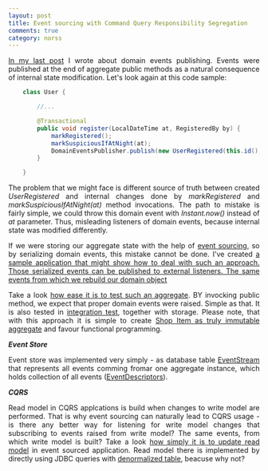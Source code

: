 ```yaml
---
layout: post
title: Event sourcing with Command Query Responsibility Segregation
comments: true
category: norss
---
```


<p style="text-align:justify;">
<a href="http://pillopl.github.io/reliable-domain-events/">In my last post</a> I wrote about domain events publishing. Events were published at the end of aggregate public methods as a natural consequence of internal state modification. Let's look again at this code sample:
</p>

```java
    class User {

        //...

        @Transactional
        public void register(LocalDateTime at, RegisteredBy by) {
            markRegistered();
            markSuspiciousIfAtNight(at);
            DomainEventsPublisher.publish(new UserRegistered(this.id(), at));
        }

    }

```  

<p style="text-align:justify;">
The problem that we might face is different source of truth between created <i>UserRegistered</i> and internal changes done by <i>markRegistered</i> and <i>markSuspiciousIfAtNight(at)</i> method invocations. The path to mistake is fairly simple, we could throw this domain event with <i>Instant.now()</i> instead of <i>at</i> parameter. Thus, misleading listeners of domain events, because internal state was modified differently. 
</p>
<p style="text-align:justify;">
If we were storing our aggregate state with the help of <a href="http://martinfowler.com/eaaDev/EventSourcing.html">event sourcing</a>, so by serializing domain events, this mistake cannot be done. I've created <a href="https://github.com/pilloPl/event-source-cqrs-sample">a sample application that might show how to deal with such an approach. Those serialized events can be published to external listeners. The same events from which we rebuild our domain object</a>

<p style="text-align:justify;">
Take a look <a href="https://github.com/pilloPl/event-source-cqrs-sample/blob/master/src/test/groovy/io/pillopl/eventsource/domain/ShopItemSpec.groovy">how ease it is to test such an aggregate</a>. BY invocking public method, we expect that proper domain events were raised. Simple as that. It is also tested in <a href="https://github.com/pilloPl/event-source-cqrs-sample/blob/master/src/test/groovy/io/pillopl/eventsource/integration/shopitem/ShopItemsIntegrationSpec.groovy">integration test</a>, together with storage. Please note, that with this approach it is simple to create <a href="https://github.com/pilloPl/event-source-cqrs-sample/blob/master/src/main/java/io/pillopl/eventsource/domain/shopitem/ShopItem.java">Shop Item as truly immutable aggregate</a> and favour functional programming.
</p>

***Event Store***
<p style="text-align:justify;">
Event store was implemented very simply - as database table <a href="https://github.com/pilloPl/event-source-cqrs-sample/blob/master/src/main/java/io/pillopl/eventsource/store/EventStream.java">EventStream</a> that represents all events comming fromar one aggregate instance, which holds collection of all events (<a href="https://github.com/pilloPl/event-source-cqrs-sample/blob/master/src/main/java/io/pillopl/eventsource/store/EventDescriptor.java">EventDescriptors</a>).
</p>

***CQRS***
<p style="text-align:justify;">
Read model in CQRS applcations is build when changes to write model are performed. That is why event sourcing can naturally lead to CQRS usage - is there any better way for listening for write model changes that subscribing to events raised from write model? The same events, from which write model is built? Take a look <a href="https://github.com/pilloPl/event-source-cqrs-sample/blob/master/src/main/java/io/pillopl/eventsource/readmodel/ReadModelOnDomainEventUpdater.java">how simply it is to update read model</a> in event sourced application. Read model there is implemented by directly using JDBC queries with <a href="https://github.com/pilloPl/event-source-cqrs-sample/blob/master/src/main/java/io/pillopl/eventsource/readmodel/ShopItemDto.java">denormalized table<a/>, beacuse why not?
</p>
